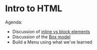 # Intro to HTML

Agenda:
- Discussion of [inline vs block elements](http://karenmenezes.com/inlineblockelements/)
- Discussion of the [Box model](http://guyroutledge.github.io/box-model/)
- Build a Menu using what we've learned
